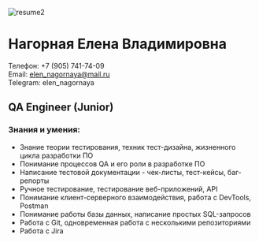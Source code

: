                 
![resume2](https://github.com/ElenNagornaya/resume/assets/147411924/432faf15-8588-49d9-8601-fb7c1db75bf0)
# Нагорная Елена Владимировна

Телефон: +7 (905) 741-74-09  
Email: elen_nagornaya@mail.ru  
Telegram: elen_nagornaya  

## QA Engineer (Junior)

### Знания и умения:
- Знание теории тестирования, техник тест-дизайна, жизненного цикла разработки ПО
- Понимание процессов QA и его роли в разработке ПО
- Написание тестовой документации - чек-листы, тест-кейсы, баг-репорты
- Ручное тестирование, тестирование веб-приложений, API
- Понимание клиент-серверного взаимодействия, работа с DevTools, Postman
- Понимание работы базы данных, написание простых SQL-запросов
- Работа с Git, одновременная работа с несколькими репозиториями
- Работа с Jira
